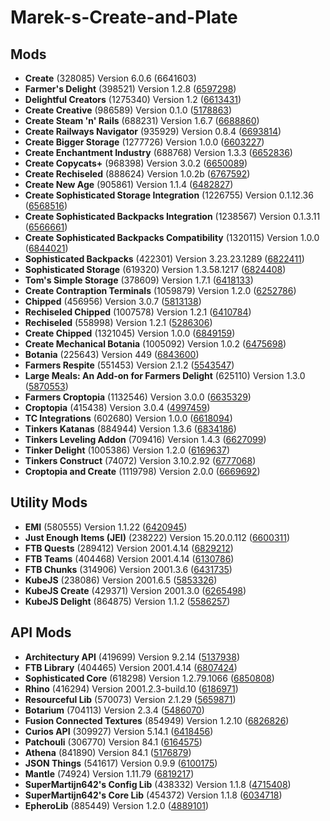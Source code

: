 # Marek-s-Create-and-Plate

## Mods

- **Create** (328085) Version 6.0.6 (6641603)
- **Farmer's Delight** (398521) Version 1.2.8 ([6597298](https://www.curseforge.com/minecraft/mc-mods/farmers-delight/files/6597298))
- **Delightful Creators** (1275340) Version 1.2 ([6613431](https://www.curseforge.com/minecraft/mc-mods/delightful-creators-forge/files/6613431))
- **Create Creative** (986589) Version 0.1.0 ([5178863](https://www.curseforge.com/minecraft/mc-mods/create-creative/files/5178863))
- **Create Steam 'n' Rails** (688231) Version 1.6.7 ([6688860](https://www.curseforge.com/minecraft/mc-mods/create-steam-n-rails/files/6688860))
- **Create Railways Navigator** (935929) Version 0.8.4 ([6693814](https://www.curseforge.com/minecraft/mc-mods/create-railways-navigator/files/6693814))
- **Create Bigger Storage** (1277726) Version 1.0.0 ([6603227](https://www.curseforge.com/minecraft/mc-mods/create-bigger-storage-updated-to-create-6/files/6603227))
- **Create Enchantment Industry** (688768) Version 1.3.3 ([6652836](https://www.curseforge.com/minecraft/mc-mods/create-enchantment-industry/files/6652836))
- **Create Copycats+** (968398) Version 3.0.2 ([6650089](https://www.curseforge.com/minecraft/mc-mods/copycats/files/6650089))
- **Create Rechiseled** (888624) Version 1.0.2b ([6767592](https://www.curseforge.com/minecraft/mc-mods/rechiseled-create/files/6767592))
- **Create New Age** (905861) Version 1.1.4 ([6482827](https://www.curseforge.com/minecraft/mc-mods/create-new-age/files/6482827))
- **Create Sophisticated Storage Integration** (1226755) Version 0.1.12.36 ([6568516](https://www.curseforge.com/minecraft/mc-mods/sophisticated-storage-create-integration/files/6568516))
- **Create Sophisticated Backpacks Integration** (1238567) Version 0.1.3.11 ([6566661](https://www.curseforge.com/minecraft/mc-mods/sophisticated-backpacks-create-integration/files/6566661))
- **Create Sophisticated Backpacks Compatibility** (1320115) Version 1.0.0 ([6844021](https://www.curseforge.com/minecraft/mc-mods/create-sophisticated-backpacks-compat/files/6844021))
- **Sophisticated Backpacks** (422301) Version 3.23.23.1289 ([6822411](https://www.curseforge.com/minecraft/mc-mods/sophisticated-backpacks/files/6822411))
- **Sophisticated Storage** (619320) Version 1.3.58.1217 ([6824408](https://www.curseforge.com/minecraft/mc-mods/sophisticated-storage/files/6824408))
- **Tom's Simple Storage** (378609) Version 1.7.1 ([6418133](https://www.curseforge.com/minecraft/mc-mods/toms-storage/files/6418133))
- **Create Contraption Terminals** (1059879) Version 1.2.0 ([6252786](https://www.curseforge.com/minecraft/mc-mods/create-contraption-terminals/files/6252786))
- **Chipped** (456956) Version 3.0.7 ([5813138](https://www.curseforge.com/minecraft/mc-mods/chipped/files/5813138))
- **Rechiseled Chipped** (1007578) Version 1.2.1 ([6410784](https://www.curseforge.com/minecraft/mc-mods/rechiseled-chipped/files/6410784))
- **Rechiseled** (558998) Version 1.2.1 ([5286306](https://www.curseforge.com/minecraft/mc-mods/rechiseled/files/5286306))
- **Create Chipped** (1321045) Version 1.0.0 ([6849159](https://www.curseforge.com/minecraft/mc-mods/create-chipped/files/6849159))
- **Create Mechanical Botania** (1005092) Version 1.0.2 ([6475698](https://www.curseforge.com/minecraft/mc-mods/mechanical-botania-revived/files/6475698))
- **Botania** (225643) Version 449 ([6843600](https://www.curseforge.com/minecraft/mc-mods/botania/files/6843600))
- **Farmers Respite** (551453) Version 2.1.2 ([5543547](https://www.curseforge.com/minecraft/mc-mods/farmers-respite/files/5543547))
- **Large Meals: An Add-on for Farmers Delight** (625110) Version 1.3.0 ([5870553](https://www.curseforge.com/minecraft/mc-mods/large-meals-an-add-on-for-farmers-delight/files/5870553))
- **Farmers Croptopia** (1132546) Version 3.0.0 ([6635329](https://www.curseforge.com/minecraft/mc-mods/farmers-croptopia/files/6635329))
- **Croptopia** (415438) Version 3.0.4 ([4997459](https://www.curseforge.com/minecraft/mc-mods/croptopia/files/4997459))
- **TC Integrations** (602680) Version 1.0.0 ([6618094](https://www.curseforge.com/minecraft/mc-mods/tcintegrations/files/6618094))
- **Tinkers Katanas** (884944) Version 1.3.6 ([6834186](https://www.curseforge.com/minecraft/mc-mods/tinkers-katanas/files/6834186))
- **Tinkers Leveling Addon** (709416) Version 1.4.3 ([6627099](https://www.curseforge.com/minecraft/mc-mods/tinkers-levelling-addon/files/6627099))
- **Tinker Delight** (1005386) Version 1.2.0 ([6169637](https://www.curseforge.com/minecraft/mc-mods/tinker-delight/files/6169637))
- **Tinkers Construct** (74072) Version 3.10.2.92 ([6777068](https://www.curseforge.com/minecraft/mc-mods/tinkers-construct/files/6777068))
- **Croptopia and Create** (1119798) Version 2.0.0 ([6669692](https://www.curseforge.com/minecraft/mc-mods/croptopia-and-create/files/6669692))

## Utility Mods

- **EMI** (580555) Version 1.1.22 ([6420945](https://www.curseforge.com/minecraft/mc-mods/emi/files/6420945))
- **Just Enough Items (JEI)** (238222) Version 15.20.0.112 ([6600311](https://www.curseforge.com/minecraft/mc-mods/jei/files/6600311))
- **FTB Quests** (289412) Version 2001.4.14 ([6829212](https://www.curseforge.com/minecraft/mc-mods/ftb-quests-forge/files/6829212))
- **FTB Teams** (404468) Version 2001.4.14 ([6130786](https://www.curseforge.com/minecraft/mc-mods/ftb-teams-forge/files/6130786))
- **FTB Chunks** (314906) Version 2001.3.6 ([6431735](https://www.curseforge.com/minecraft/mc-mods/ftb-chunks-forge/files/6431735))
- **KubeJS** (238086) Version 2001.6.5 ([5853326](https://www.curseforge.com/minecraft/mc-mods/kubejs/files/5853326))
- **KubeJS Create** (429371) Version 2001.3.0 ([6265498](https://www.curseforge.com/minecraft/mc-mods/kubejs-create/files/6265498))
- **KubeJS Delight** (864875) Version 1.1.2 ([5586257](https://www.curseforge.com/minecraft/mc-mods/kubejs-delight/files/5586257))

## API Mods

- **Architectury API** (419699) Version 9.2.14 ([5137938](https://www.curseforge.com/minecraft/mc-mods/architectury-api/files/5137938))
- **FTB Library** (404465) Version 2001.4.14 ([6807424](https://www.curseforge.com/minecraft/mc-mods/ftb-library-forge/files/6807424))
- **Sophisticated Core** (618298) Version 1.2.79.1066 ([6850808](https://www.curseforge.com/minecraft/mc-mods/sophisticated-core/files/6850808))
- **Rhino** (416294) Version 2001.2.3-build.10 ([6186971](https://www.curseforge.com/minecraft/mc-mods/rhino/files/6186971))
- **Resourceful Lib** (570073) Version 2.1.29 ([5659871](https://www.curseforge.com/minecraft/mc-mods/resourceful-lib/files/5659871))
- **Botarium** (704113) Version 2.3.4 ([5486070](https://www.curseforge.com/minecraft/mc-mods/botarium/files/5486070))
- **Fusion Connected Textures** (854949) Version 1.2.10 ([6826826](https://www.curseforge.com/minecraft/mc-mods/fusion-connected-textures/files/6826826))
- **Curios API** (309927) Version 5.14.1 ([6418456](https://www.curseforge.com/minecraft/mc-mods/curios/files/6418456))
- **Patchouli** (306770) Version 84.1 ([6164575](https://www.curseforge.com/minecraft/mc-mods/patchouli/files/6164575))
- **Athena** (841890) Version 84.1 ([5176879](https://www.curseforge.com/minecraft/mc-mods/athena/files/5176879))
- **JSON Things** (541617) Version 0.9.9 ([6100175](https://www.curseforge.com/minecraft/mc-mods/json-things/files/6100175))
- **Mantle** (74924) Version 1.11.79 ([6819217](https://www.curseforge.com/minecraft/mc-mods/mantle/files/6819217))
- **SuperMartijn642's Config Lib** (438332) Version 1.1.8 ([4715408](https://www.curseforge.com/minecraft/mc-mods/supermartijn642s-config-lib/files/4715408))
- **SuperMartijn642's Core Lib** (454372) Version 1.1.8 ([6034718](https://www.curseforge.com/minecraft/mc-mods/supermartijn642s-core-lib/files/6034718))
- **EpheroLib** (885449) Version 1.2.0 ([4889101](https://www.curseforge.com/minecraft/mc-mods/epherolib/files/4889101))
